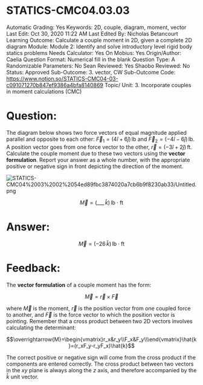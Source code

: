 # STATICS-CMC04.03.03

Automatic Grading: Yes
Keywords: 2D, couple, diagram, moment, vector
Last Edit: Oct 30, 2020 11:22 AM
Last Edited By: Nicholas Betancourt
Learning Outcome: Calculate a couple moment in 2D, given a complete 2D diagram
Module: Module 2: Identify and solve introductory level rigid body statics problems
Needs Calculator: Yes
On Mobius: Yes
Origin/Author: Caelia
Question Format: Numerical fill in the blank
Question Type: A
Randomizable Parameters: No
Sean Reviewed: Yes
Shaobo Reviewed: No
Status: Approved
Sub-Outcome: 3. vector, CW
Sub-Outcome Code: https://www.notion.so/STATICS-CMC04-03-c091071270b847ef9386a4bfa8140869
Topic/ Unit: 3. Incorporate couples in moment calculations (CMC)

# Question:

The diagram below shows two force vectors of equal magnitude applied parallel and opposite to each other:  $\overrightarrow{F}_1=(4\hat{i}+6\hat{j})\,\mathrm{lb}$ and $\overrightarrow{F}_2=(-4\hat{i}-6\hat{j})\,\mathrm{lb}$. A position vector goes from one force vector to the other, $\overrightarrow{r}=(-3\hat{i}+2\hat{j})\,\mathrm{ft}$. Calculate the couple moment due to these two vectors using the **vector formulation**. Report your answer as a whole number, with the appropriate positive or negative sign in front depicting the direction of the moment.

![STATICS-CMC04%2003%2002%2054ed89fbc3874020a7cb6b9f8230ab33/Untitled.png](STATICS-CMC04%2003%2002%2054ed89fbc3874020a7cb6b9f8230ab33/Untitled.png)

$$\overrightarrow{M}=(\_\_\_\,\hat{k})\,\mathrm{lb\cdot ft}$$

# Answer:

$$\overrightarrow{M}=(-26\,\hat{k})\,\mathrm{lb\cdot ft}$$

# Feedback:

The **vector formulation** of a couple moment has the form:

$$\overrightarrow{M}=\overrightarrow{r}\times\overrightarrow{F}$$

where $\overrightarrow{M}$ is the moment, $\overrightarrow{r}$ is the position vector from one coupled force to another, and $\overrightarrow{F}$ is the force vector to which the position vector is pointing. Remember that a cross product between two 2D vectors involves calculating the determinant:

$$\overrightarrow{M}=\begin{vmatrix}r_x&r_y\\F_x&F_y\\\end{vmatrix}\hat{k}=(r_xF_y-r_yF_x)\hat{k}$$

The correct positive or negative sign will come from the cross product if the components are entered correctly. The cross product between two vectors in the $xy$ plane is always along the $z$ axis, and therefore accompanied by the $\hat{k}$ unit vector.